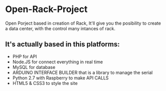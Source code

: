 # Open-Rack-Project
Open Porject based in creation of Rack, It'll give you the posibility to create a data center, with the control many intances of rack.

## It's actually based in this platforms:
- PHP for API
- Node.JS for connect everything in real time
- MySQL for database
- ARDUINO INTERFACE BUILDER that is a library to manage the serial
- Python 2.7 with Raspberry to make API CALLS
- HTML5 & CSS3 to style the site
